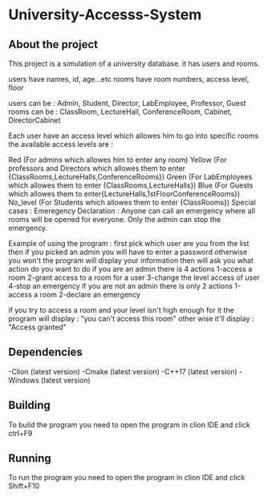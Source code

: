 # University-Accesss-System

## About the project 
This project is a simulation of a university database. it has users and rooms.

users have names, id, age...etc rooms have room numbers, access level, floor

users can be : Admin, Student, Director, LabEmployee, Professor, Guest rooms can be : ClassRoom, LectureHall, ConferenceRoom, Cabinet, DirectorCabinet

Each user have an access level which allowes him to go into specific rooms the available access levels are :

Red (For admins which allowes him to enter any room)
Yellow (For professors and Directors which allowes them to enter {ClassRooms,LectureHalls,ConferenceRooms})
Green (For LabEmployees which allowes them to enter {ClassRooms,LectureHalls})
Blue (For Guests which allowes them to enter{LectureHalls,1stFloorConferenceRooms})
No_level (For Students which allowes them to enter {ClassRooms})
Special cases : Emeregency Declaration : Anyone can call an emergency where all rooms will be opened for everyone. Only the admin can stop the emergency.

Example of using the program : first pick which user are you from the list then if you picked an admin you will have to enter a password otherwise you won't the program will display your information then will ask you what action do you want to do if you are an admin there is 4 actions 1-access a room 2-grant access to a room for a user 3-change the level access of user 4-stop an emergency if you are not an admin there is only 2 actions 1-access a room 2-declare an emergency

if you try to access a room and your level isn't high enough for it the program will display : "you can't access this room" other wise it'll display : "Access granted"

## Dependencies
-Clion (latest version) -Cmake (latest version) -C++17 (latest version) -Windows (latest version)

## Building
To build the program you need to open the program in clion IDE and click ctrl+F9

## Running
To run the program you need to open the program in clion IDE and click Shift+F10
